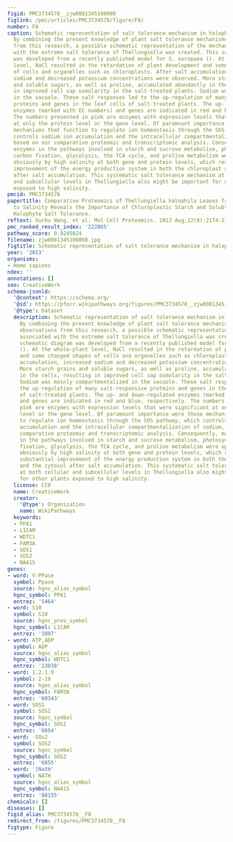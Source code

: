 ```yaml
---
figid: PMC3734578__zjw0081345100008
figlink: /pmc/articles/PMC3734578/figure/F8/
number: F8
caption: Schematic representation of salt tolerance mechanism in halophyte Thellungiella.
  By combining the present knowledge of plant salt tolerance mechanisms and the observations
  from this research, a possible schematic representation of the mechanism associated
  with the extreme salt tolerance of Thellungiella was created. This schematic diagram
  was developed from a recently published model for S. europaea (). At the whole-plant
  level, NaCl resulted in the retardation of plant development and some changed shapes
  of cells and organelles such as chloroplasts. After salt accumulation, increased
  sodium and decreased potassium concentrations were observed. More starch grains
  and soluble sugars, as well as proline, accumulated abundantly in the cells, resulting
  in improved cell sap osmolarity in the salt-treated plants. Sodium was mainly compartmentalized
  in the vacuole. These salt responses led to the up-regulation of many salt-responsive
  proteins and genes in the leaf cells of salt-treated plants. The up- and down-regulated
  enzymes (marked with EC numbers) and genes are indicated in red and blue, respectively.
  The numbers presented in pink are enzymes with expression levels that were significant
  at only the protein level or the gene level. Of paramount importance were those
  mechanisms that function to regulate ion homeostasis through the SOS pathway, which
  controls sodium ion accumulation and the intracellular compartmentalization of sodium,
  based on our comparative proteomic and transcriptomic analysis. Consequently, many
  enzymes in the pathways involved in starch and sucrose metabolism, photosynthesis,
  carbon fixation, glycolysis, the TCA cycle, and proline metabolism were up-regulated
  obviously by high salinity at both gene and protein levels, which resulted in substantial
  improvement of the energy production system in both the chloroplast and the cytosol
  after salt accumulation. This systematic salt tolerance mechanism at both cellular
  and subcellular levels in Thellungiella also might be important for other plants
  exposed to high salinity.
pmcid: PMC3734578
papertitle: Comparative Proteomics of Thellungiella halophila Leaves from Plants Subjected
  to Salinity Reveals the Importance of Chloroplastic Starch and Soluble Sugars in
  Halophyte Salt Tolerance.
reftext: Xuchu Wang, et al. Mol Cell Proteomics. 2013 Aug;12(8):2174-2195.
pmc_ranked_result_index: '222865'
pathway_score: 0.9245824
filename: zjw0081345100008.jpg
figtitle: Schematic representation of salt tolerance mechanism in halophyte Thellungiella
year: '2013'
organisms:
- Homo sapiens
ndex: ''
annotations: []
seo: CreativeWork
schema-jsonld:
  '@context': https://schema.org/
  '@id': https://pfocr.wikipathways.org/figures/PMC3734578__zjw0081345100008.html
  '@type': Dataset
  description: Schematic representation of salt tolerance mechanism in halophyte Thellungiella.
    By combining the present knowledge of plant salt tolerance mechanisms and the
    observations from this research, a possible schematic representation of the mechanism
    associated with the extreme salt tolerance of Thellungiella was created. This
    schematic diagram was developed from a recently published model for S. europaea
    (). At the whole-plant level, NaCl resulted in the retardation of plant development
    and some changed shapes of cells and organelles such as chloroplasts. After salt
    accumulation, increased sodium and decreased potassium concentrations were observed.
    More starch grains and soluble sugars, as well as proline, accumulated abundantly
    in the cells, resulting in improved cell sap osmolarity in the salt-treated plants.
    Sodium was mainly compartmentalized in the vacuole. These salt responses led to
    the up-regulation of many salt-responsive proteins and genes in the leaf cells
    of salt-treated plants. The up- and down-regulated enzymes (marked with EC numbers)
    and genes are indicated in red and blue, respectively. The numbers presented in
    pink are enzymes with expression levels that were significant at only the protein
    level or the gene level. Of paramount importance were those mechanisms that function
    to regulate ion homeostasis through the SOS pathway, which controls sodium ion
    accumulation and the intracellular compartmentalization of sodium, based on our
    comparative proteomic and transcriptomic analysis. Consequently, many enzymes
    in the pathways involved in starch and sucrose metabolism, photosynthesis, carbon
    fixation, glycolysis, the TCA cycle, and proline metabolism were up-regulated
    obviously by high salinity at both gene and protein levels, which resulted in
    substantial improvement of the energy production system in both the chloroplast
    and the cytosol after salt accumulation. This systematic salt tolerance mechanism
    at both cellular and subcellular levels in Thellungiella also might be important
    for other plants exposed to high salinity.
  license: CC0
  name: CreativeWork
  creator:
    '@type': Organization
    name: WikiPathways
  keywords:
  - PPA1
  - L1CAM
  - WDTC1
  - FAM3A
  - SOS1
  - SOS2
  - NAA15
genes:
- word: V-PPase
  symbol: Ppase
  source: hgnc_alias_symbol
  hgnc_symbol: PPA1
  entrez: '5464'
- word: S10
  symbol: S10
  source: hgnc_prev_symbol
  hgnc_symbol: L1CAM
  entrez: '3897'
- word: ATP,ADP
  symbol: ADP
  source: hgnc_alias_symbol
  hgnc_symbol: WDTC1
  entrez: '23038'
- word: 1,2.1.9
  symbol: 2-19
  source: hgnc_alias_symbol
  hgnc_symbol: FAM3A
  entrez: '60343'
- word: SOS1
  symbol: SOS1
  source: hgnc_symbol
  hgnc_symbol: SOS1
  entrez: '6654'
- word: -SOs2
  symbol: SOS2
  source: hgnc_symbol
  hgnc_symbol: SOS2
  entrez: '6655'
- word: '[NatH'
  symbol: NATH
  source: hgnc_alias_symbol
  hgnc_symbol: NAA15
  entrez: '80155'
chemicals: []
diseases: []
figid_alias: PMC3734578__F8
redirect_from: /figures/PMC3734578__F8
figtype: Figure
---
```

